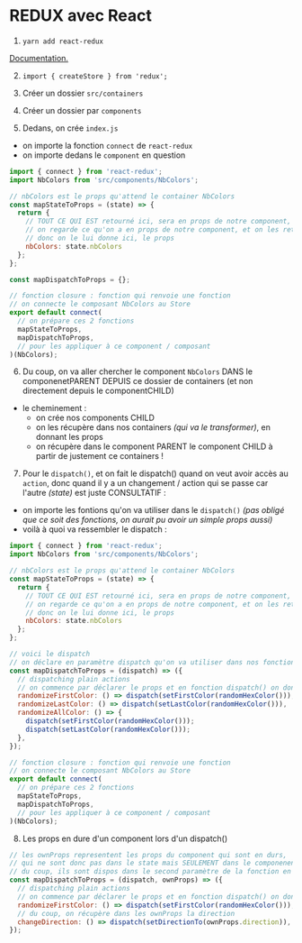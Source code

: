 # REDUX avec React

1. `yarn add react-redux`

[Documentation.](https://react-redux.js.org/)

2. `import { createStore } from 'redux';`

3. Créer un dossier `src/containers`

4. Créer un dossier par `components`

5. Dedans, on crée `index.js`

- on importe la fonction `connect` de `react-redux`
- on importe dedans le `component` en question

```js
import { connect } from 'react-redux';
import NbColors from 'src/components/NbColors';

// nbColors est le props qu'attend le container NbColors
const mapStateToProps = (state) => {
  return {
    // TOUT CE QUI EST retourné ici, sera en props de notre component, du coup,
    // on regarde ce qu'on a en props de notre component, et on les return ici
    // donc on le lui donne ici, le props
    nbColors: state.nbColors
  };
};

const mapDispatchToProps = {};

// fonction closure : fonction qui renvoie une fonction
// on connecte le composant NbColors au Store
export default connect(
  // on prépare ces 2 fonctions
  mapStateToProps,
  mapDispatchToProps,
  // pour les appliquer à ce component / composant
)(NbColors);
```

6. Du coup, on va aller chercher le component `NbColors` DANS le componenetPARENT DEPUIS ce dossier de containers (et non directement depuis le componentCHILD)

- le cheminement : 
    - on crée nos components CHILD
    - on les récupère dans nos containers _(qui va le transformer)_, en donnant les props
    - on récupère dans le component PARENT le component CHILD à partir de justement ce containers !


7. Pour le `dispatch()`, et on fait le dispatch() quand on veut avoir accès au `action`, donc quand il y a un changement / action qui se passe  car l'autre _(state)_ est juste CONSULTATIF :

- on importe les fontions qu'on va utiliser dans le `dispatch()` _(pas obligé que ce soit des fonctions, on aurait pu avoir un simple props aussi)_
- voilà à quoi va ressembler le dispatch :

```js
import { connect } from 'react-redux';
import NbColors from 'src/components/NbColors';

// nbColors est le props qu'attend le container NbColors
const mapStateToProps = (state) => {
  return {
    // TOUT CE QUI EST retourné ici, sera en props de notre component, du coup,
    // on regarde ce qu'on a en props de notre component, et on les return ici
    // donc on le lui donne ici, le props
    nbColors: state.nbColors
  };
};

// voici le dispatch
// on déclare en paramètre dispatch qu'on va utiliser dans nos fonctions plus bas
const mapDispatchToProps = (dispatch) => ({
  // dispatching plain actions
  // on commence par déclarer le props et en fonction dispatch() on donne la valeur de ce props
  randomizeFirstColor: () => dispatch(setFirstColor(randomHexColor())),
  randomizeLastColor: () => dispatch(setLastColor(randomHexColor())),
  randomizeAllColor: () => {
    dispatch(setFirstColor(randomHexColor()));
    dispatch(setLastColor(randomHexColor()));
  },
});

// fonction closure : fonction qui renvoie une fonction
// on connecte le composant NbColors au Store
export default connect(
  // on prépare ces 2 fonctions
  mapStateToProps,
  mapDispatchToProps,
  // pour les appliquer à ce component / composant
)(NbColors);
```


8. Les props en dure d'un component lors d'un dispatch()

```js
// les ownProps representent les props du component qui sont en durs, 
// qui ne sont donc pas dans le state mais SEULEMENT dans le componenent
// du coup, ils sont dispos dans le second paramètre de la fonction en tant que ownProps
const mapDispatchToProps = (dispatch, ownProps) => ({
  // dispatching plain actions
  // on commence par déclarer le props et en fonction dispatch() on donne la valeur de ce props
  randomizeFirstColor: () => dispatch(setFirstColor(randomHexColor())),
  // du coup, on récupère dans les ownProps la direction
  changeDirection: () => dispatch(setDirectionTo(ownProps.direction)),
});
```